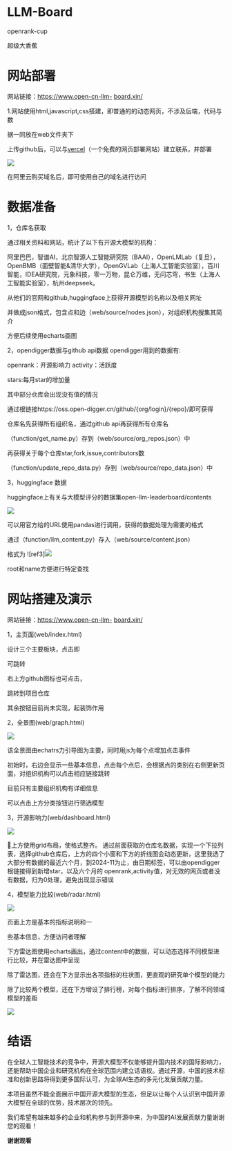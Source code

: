 # LLM-Board
openrank-cup

超级大香蕉

# **网站部署**
网站链接：[https://www.open-cn-llm-](https://www.open-cn-llm-board.xin/) [board.xin/](https://www.open-cn-llm-board.xin/)

1.网站使用html,javascript,css搭建，即普通的的动态网页，不涉及后端，代码与数

据一同放在web文件夹下

上传github后，可以与[vercel](https://vercel.com/)（一个免费的网页部署网站）建立联系，并部署

![](md_graphs/1.png)

在阿里云购买域名后，即可使用自己的域名进行访问

# **数据准备**

1，仓库名获取

通过相关资料和网站，统计了以下有开源大模型的机构：

阿里巴巴，智谱AI，北京智源人工智能研究院（BAAI），OpenLMLab（复旦）， OpenBMB（面壁智能&清华大学），OpenGVLab（上海人工智能实验室），百川智能，IDEA研究院，元象科技，零一万物，昆仑万维，无问芯穹，书生（上海人工智能实验室），杭州deepseek。

从他们的官网和github,huggingface上获得开源模型的名称以及相关网址

并做成json格式，包含点和边（web/source/nodes.json），对组织机构搜集其简介

方便后续使用echarts画图

2，opendigger数据与github api数据 opendigger用到的数据有:

openrank：开源影响力 activity：活跃度

stars:每月star的增加量

其中部分仓库会出现没有值的情况

通过根链接https://oss.open-digger.cn/github/{org/login}/{repo}/即可获得

仓库名先获得所有组织名，通过github api再获得所有仓库名

（function/get\_name.py）存到（web/source/org\_repos.json）中

再获得关于每个仓库star,fork,issue,contributors数

（function/update\_repo\_data.py）存到（web/source/repo\_data.json）中

3，huggingface 数据

huggingface上有关与大模型评分的数据集open-llm-leaderboard/contents

![](md_graphs/2.png)

可以用官方给的URL使用pandas进行调用，获得的数据处理为需要的格式

通过（function/llm\_content.py）存入（web/source/content.json）

格式为
![ref3]![](md_graphs/3.png)

root和name方便进行特定查找

# **网站搭建及演示**
网站链接：[https://www.open-cn-llm-](https://www.open-cn-llm-board.xin/) [board.xin/](https://www.open-cn-llm-board.xin/)

1，主页面(web/index.html)

设计三个主要板块，点击即

可跳转

右上方github图标也可点击，

跳转到项目仓库

其余按钮目前尚未实现，起装饰作用

2，全景图(web/graph.html)

![](功能一动态图.gif)

该全景图由echatrs力引导图为主要，同时用js为每个点增加点击事件

初始时，右边会显示一些基本信息，点击每个点后，会根据点的类别在右侧更新页面，对组织机构可以点击相应链接跳转

目前只有主要组织机构有详细信息

可以点击上方分类按钮进行筛选模型

3，开源影响力(web/dashboard.html)

![](功能二动态图.gif)

上方使用grid布局，使格式整齐。 通过前面获取的仓库名数据，实现一个下拉列表，选择github仓库后，上方的四个小窗和下方的折线图会动态更新，这里我选了大部分有数据的最近六个月，到2024-11为止，由日期标签，可以由opendigger根链接得到新增star，以及六个月的 openrank,activity值，对无效的网页或者没有数据，归为0处理，避免出现显示错误

4，模型能力比较(web/radar.html)

![](功能三动态图.gif)

页面上方是基本的指标说明和一

些基本信息，方便访问者理解

下方雷达图使用echarts画出，通过content中的数据，可以动态选择不同模型进行比较，并在雷达图中呈现

除了雷达图，还会在下方显示出各项指标的柱状图，更直观的研究单个模型的能力

除了比较两个模型，还在下方增设了排行榜，对每个指标进行排序，了解不同领域模型的差距

![](md_graphs/4.png)
# **结语**

在全球人工智能技术的竞争中，开源大模型不仅能够提升国内技术的国际影响力，还能帮助中国企业和研究机构在全球范围内建立话语权。通过开源，中国的技术标准和创新思路将得到更多国际认可，为全球AI生态的多元化发展贡献力量。

本项目虽然不能全面展示中国开源大模型的生态，但足以让每个人认识到中国开源大模型在全球的优势，技术层次的领先。

我们希望有越来越多的企业和机构参与到开源中来，为中国的AI发展贡献力量谢谢您的观看！

**谢谢观看**

